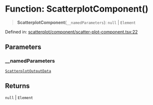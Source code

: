 # Function: ScatterplotComponent()

> **ScatterplotComponent**(`__namedParameters`): `null` \| `Element`

Defined in: [scatterplot/component/scatter-plot-component.tsx:22](https://github.com/GeoDaCenter/openassistant/blob/aa41155e698e0b65b1716140c0c14440cdd9d76a/packages/echarts/src/scatterplot/component/scatter-plot-component.tsx#L22)

## Parameters

### \_\_namedParameters

[`ScatterplotOutputData`](../type-aliases/ScatterplotOutputData.md)

## Returns

`null` \| `Element`
